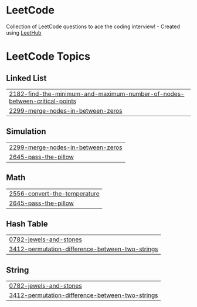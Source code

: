 # LeetCode
Collection of LeetCode questions to ace the coding interview! - Created using [LeetHub](https://github.com/QasimWani/LeetHub)

<!---LeetCode Topics Start-->
# LeetCode Topics
## Linked List
|  |
| ------- |
| [2182-find-the-minimum-and-maximum-number-of-nodes-between-critical-points](https://github.com/pramitkarki/LeetCode/tree/master/2182-find-the-minimum-and-maximum-number-of-nodes-between-critical-points) |
| [2299-merge-nodes-in-between-zeros](https://github.com/pramitkarki/LeetCode/tree/master/2299-merge-nodes-in-between-zeros) |
## Simulation
|  |
| ------- |
| [2299-merge-nodes-in-between-zeros](https://github.com/pramitkarki/LeetCode/tree/master/2299-merge-nodes-in-between-zeros) |
| [2645-pass-the-pillow](https://github.com/pramitkarki/LeetCode/tree/master/2645-pass-the-pillow) |
## Math
|  |
| ------- |
| [2556-convert-the-temperature](https://github.com/pramitkarki/LeetCode/tree/master/2556-convert-the-temperature) |
| [2645-pass-the-pillow](https://github.com/pramitkarki/LeetCode/tree/master/2645-pass-the-pillow) |
## Hash Table
|  |
| ------- |
| [0782-jewels-and-stones](https://github.com/pramitkarki/LeetCode/tree/master/0782-jewels-and-stones) |
| [3412-permutation-difference-between-two-strings](https://github.com/pramitkarki/LeetCode/tree/master/3412-permutation-difference-between-two-strings) |
## String
|  |
| ------- |
| [0782-jewels-and-stones](https://github.com/pramitkarki/LeetCode/tree/master/0782-jewels-and-stones) |
| [3412-permutation-difference-between-two-strings](https://github.com/pramitkarki/LeetCode/tree/master/3412-permutation-difference-between-two-strings) |
<!---LeetCode Topics End-->